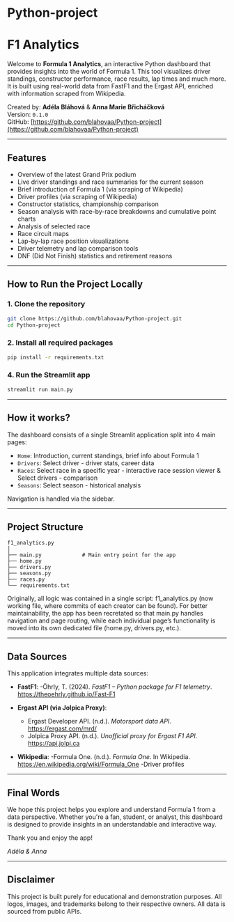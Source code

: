 # Python-project

# F1 Analytics
Welcome to **Formula 1 Analytics**, an interactive Python dashboard that provides insights into the world of Formula 1. This tool visualizes driver standings, constructor performance, race results, lap times and much more. It is built using real-world data from FastF1 and the Ergast API, enriched with information scraped from Wikipedia.

Created by: **Adéla Bláhová** & **Anna Marie Břicháčková**  
Version: `0.1.0`  
GitHub: [https://github.com/blahovaa/Python-project](https://github.com/blahovaa/Python-project)

---

## Features

- Overview of the latest Grand Prix podium
- Live driver standings and race summaries for the current season
- Brief introduction of Formula 1 (via scraping of Wikipedia)
- Driver profiles (via scraping of Wikipedia)
- Constructor statistics, championship comparison
- Season analysis with race-by-race breakdowns and cumulative point charts
- Analysis of selected race
- Race circuit maps
- Lap-by-lap race position visualizations
- Driver telemetry and lap comparison tools
- DNF (Did Not Finish) statistics and retirement reasons

---

## How to Run the Project Locally

### 1. Clone the repository

```bash
git clone https://github.com/blahovaa/Python-project.git
cd Python-project
```

### 2. Install all required packages

```bash
pip install -r requirements.txt
```

### 4. Run the Streamlit app

```bash
streamlit run main.py
```

---
## How it works?

The dashboard consists of a single Streamlit application split into 4 main pages:
- `Home`: Introduction, current standings, brief info about Formula 1
- `Drivers`: Select driver - driver stats, career data
- `Races`: Select race in a specific year - interactive race session viewer & Select drivers - comparison
- `Seasons`: Select season - historical analysis


Navigation is handled via the sidebar.

---

## Project Structure

```
f1_analytics.py
│
├── main.py             # Main entry point for the app
├── home.py             
├── drivers.py          
├── seasons.py          
├── races.py            
└── requirements.txt  
```

Originally, all logic was contained in a single script: f1_analytics.py (now working file, where commits of each creator can be found). For better maintainability, the app has been recretated so that main.py handles navigation and page routing, while each individual page’s functionality is moved into its own dedicated file (home.py, drivers.py, etc.).

---



## Data Sources

This application integrates multiple data sources:

- **FastF1**: 
    -Öhrly, T. (2024). *FastF1 – Python package for F1 telemetry*. https://theoehrly.github.io/Fast-F1

- **Ergast API (via Jolpica Proxy)**: 
    - Ergast Developer API. (n.d.). *Motorsport data API*. https://ergast.com/mrd/  
    - Jolpica Proxy API. (n.d.). *Unofficial proxy for Ergast F1 API*. https://api.jolpi.ca

- **Wikipedia**: 
    -Formula One. (n.d.). *Formula One*. In Wikipedia. https://en.wikipedia.org/wiki/Formula_One 
    -Driver profiles


---

## Final Words

We hope this project helps you explore and understand Formula 1 from a data perspective. Whether you're a fan, student, or analyst, this dashboard is designed to provide insights in an understandable and interactive way.

Thank you and enjoy the app!

*Adéla & Anna*

---

## Disclaimer

This project is built purely for educational and demonstration purposes. All logos, images, and trademarks belong to their respective owners. All data is sourced from public APIs.

